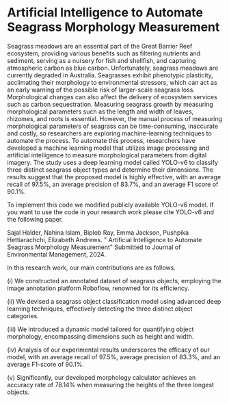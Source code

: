 # Artificial Intelligence to Automate Seagrass Morphology Measurement

Seagrass meadows are an essential part of the Great Barrier Reef ecosystem, providing various benefits such as filtering nutrients and sediment, serving as a nursery for fish and shellfish, and capturing atmospheric carbon as blue carbon. Unfortunately, seagrass meadows are currently degraded in Australia. Seagrasses exhibit phenotypic plasticity, acclimating their morphology to environmental stressors, which can act as an early warning of the possible risk of larger-scale seagrass loss. Morphological changes can also affect the delivery of ecosystem services such as carbon sequestration. Measuring seagrass growth by measuring morphological parameters such as the length and width of leaves, rhizomes, and roots is essential. However, the manual process of measuring morphological parameters of seagrass can be time-consuming, inaccurate and costly, so researchers are exploring machine-learning techniques to automate the process. To automate this process, researchers have developed a machine learning model that utilizes image processing and artificial intelligence to measure morphological parameters from digital imagery. The study uses a deep learning model called YOLO-v6 to classify three distinct seagrass object types and determine their dimensions. The results suggest that the proposed model is highly effective, with an average recall of 97.5%, an average precision of 83.7%, and an average F1 score of 90.1%.

To implement this code we modified publicly available YOLO-v6 model. If you want to use the code in your research work please cite YOLO-v6 and the following paper.

Sajal Halder, Nahina Islam, Biplob Ray, Emma Jackson, Pushpika Hettiarachchi, Elizabeth Andrews. " Artificial Intelligence to Automate Seagrass Morphology Measurement" 
Submitted to Journal of Environmental Management, 2024.

In this research work, our main contributions are as follows. 

  (i) We constructed an annotated dataset of seagrass objects, employing the image annotation platform Roboflow, renowned for its efficiency.

  (ii) We devised a seagrass object classification model using advanced deep learning techniques, effectively detecting the three distinct object categories.
    
  (iii) We introduced a dynamic model tailored for quantifying object morphology, encompassing dimensions such as height and width.
    
  (iv) Analysis of our experimental results underscores the efficacy of our model, with an average recall of 97.5%, average precision of 83.3%, and an average F1-score of 90.1%.
    
  (v) Significantly, our developed morphology calculator achieves an accuracy rate of 78.14% when measuring the heights of the three longest objects. 


